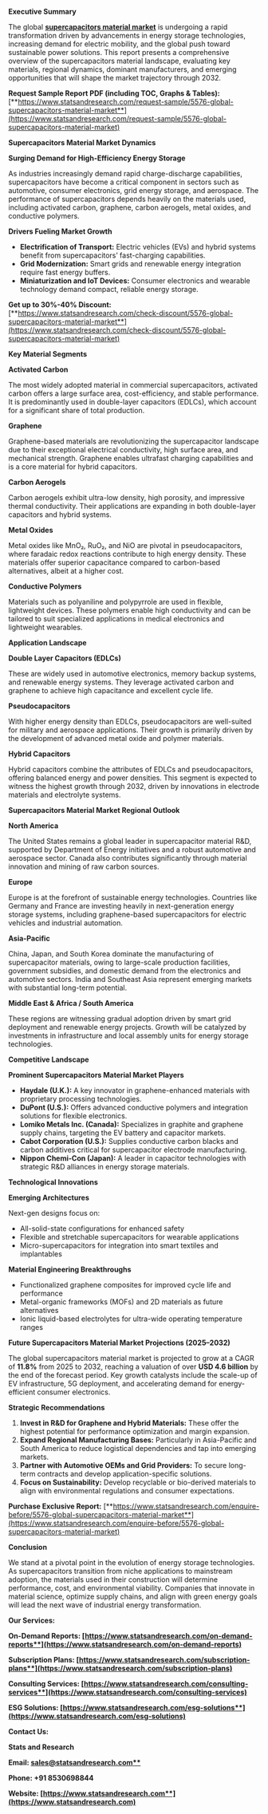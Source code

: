 ﻿**Executive Summary**

The global [**supercapacitors material market**](https://www.statsandresearch.com/report/5576-global-supercapacitors-material-market) is undergoing a rapid transformation driven by advancements in energy storage technologies, increasing demand for electric mobility, and the global push toward sustainable power solutions. This report presents a comprehensive overview of the supercapacitors material landscape, evaluating key materials, regional dynamics, dominant manufacturers, and emerging opportunities that will shape the market trajectory through 2032.

**Request Sample Report PDF (including TOC, Graphs & Tables):** [**https://www.statsandresearch.com/request-sample/5576-global-supercapacitors-material-market**](https://www.statsandresearch.com/request-sample/5576-global-supercapacitors-material-market)

**Supercapacitors Material Market Dynamics**

**Surging Demand for High-Efficiency Energy Storage**

As industries increasingly demand rapid charge-discharge capabilities, supercapacitors have become a critical component in sectors such as automotive, consumer electronics, grid energy storage, and aerospace. The performance of supercapacitors depends heavily on the materials used, including activated carbon, graphene, carbon aerogels, metal oxides, and conductive polymers.

**Drivers Fueling Market Growth**

- **Electrification of Transport:** Electric vehicles (EVs) and hybrid systems benefit from supercapacitors’ fast-charging capabilities.
- **Grid Modernization:** Smart grids and renewable energy integration require fast energy buffers.
- **Miniaturization and IoT Devices:** Consumer electronics and wearable technology demand compact, reliable energy storage.

**Get up to 30%-40% Discount:** [**https://www.statsandresearch.com/check-discount/5576-global-supercapacitors-material-market**](https://www.statsandresearch.com/check-discount/5576-global-supercapacitors-material-market)

**Key Material Segments**

**Activated Carbon**

The most widely adopted material in commercial supercapacitors, activated carbon offers a large surface area, cost-efficiency, and stable performance. It is predominantly used in double-layer capacitors (EDLCs), which account for a significant share of total production.

**Graphene**

Graphene-based materials are revolutionizing the supercapacitor landscape due to their exceptional electrical conductivity, high surface area, and mechanical strength. Graphene enables ultrafast charging capabilities and is a core material for hybrid capacitors.

**Carbon Aerogels**

Carbon aerogels exhibit ultra-low density, high porosity, and impressive thermal conductivity. Their applications are expanding in both double-layer capacitors and hybrid systems.

**Metal Oxides**

Metal oxides like MnO₂, RuO₂, and NiO are pivotal in pseudocapacitors, where faradaic redox reactions contribute to high energy density. These materials offer superior capacitance compared to carbon-based alternatives, albeit at a higher cost.

**Conductive Polymers**

Materials such as polyaniline and polypyrrole are used in flexible, lightweight devices. These polymers enable high conductivity and can be tailored to suit specialized applications in medical electronics and lightweight wearables.

**Application Landscape**

**Double Layer Capacitors (EDLCs)**

These are widely used in automotive electronics, memory backup systems, and renewable energy systems. They leverage activated carbon and graphene to achieve high capacitance and excellent cycle life.

**Pseudocapacitors**

With higher energy density than EDLCs, pseudocapacitors are well-suited for military and aerospace applications. Their growth is primarily driven by the development of advanced metal oxide and polymer materials.

**Hybrid Capacitors**

Hybrid capacitors combine the attributes of EDLCs and pseudocapacitors, offering balanced energy and power densities. This segment is expected to witness the highest growth through 2032, driven by innovations in electrode materials and electrolyte systems.

**Supercapacitors Material Market Regional Outlook**

**North America**

The United States remains a global leader in supercapacitor material R&D, supported by Department of Energy initiatives and a robust automotive and aerospace sector. Canada also contributes significantly through material innovation and mining of raw carbon sources.

**Europe**

Europe is at the forefront of sustainable energy technologies. Countries like Germany and France are investing heavily in next-generation energy storage systems, including graphene-based supercapacitors for electric vehicles and industrial automation.

**Asia-Pacific**

China, Japan, and South Korea dominate the manufacturing of supercapacitor materials, owing to large-scale production facilities, government subsidies, and domestic demand from the electronics and automotive sectors. India and Southeast Asia represent emerging markets with substantial long-term potential.

**Middle East & Africa / South America**

These regions are witnessing gradual adoption driven by smart grid deployment and renewable energy projects. Growth will be catalyzed by investments in infrastructure and local assembly units for energy storage technologies.

**Competitive Landscape**

**Prominent Supercapacitors Material Market Players**

- **Haydale (U.K.):** A key innovator in graphene-enhanced materials with proprietary processing technologies.
- **DuPont (U.S.):** Offers advanced conductive polymers and integration solutions for flexible electronics.
- **Lomiko Metals Inc. (Canada):** Specializes in graphite and graphene supply chains, targeting the EV battery and capacitor markets.
- **Cabot Corporation (U.S.):** Supplies conductive carbon blacks and carbon additives critical for supercapacitor electrode manufacturing.
- **Nippon Chemi-Con (Japan):** A leader in capacitor technologies with strategic R&D alliances in energy storage materials.

**Technological Innovations**

**Emerging Architectures**

Next-gen designs focus on:

- All-solid-state configurations for enhanced safety
- Flexible and stretchable supercapacitors for wearable applications
- Micro-supercapacitors for integration into smart textiles and implantables

**Material Engineering Breakthroughs**

- Functionalized graphene composites for improved cycle life and performance
- Metal-organic frameworks (MOFs) and 2D materials as future alternatives
- Ionic liquid-based electrolytes for ultra-wide operating temperature ranges

**Future Supercapacitors Material Market Projections (2025–2032)**

The global supercapacitors material market is projected to grow at a CAGR of **11.8%** from 2025 to 2032, reaching a valuation of over **USD 4.6 billion** by the end of the forecast period. Key growth catalysts include the scale-up of EV infrastructure, 5G deployment, and accelerating demand for energy-efficient consumer electronics.

**Strategic Recommendations**

1. **Invest in R&D for Graphene and Hybrid Materials:** These offer the highest potential for performance optimization and margin expansion.
1. **Expand Regional Manufacturing Bases:** Particularly in Asia-Pacific and South America to reduce logistical dependencies and tap into emerging markets.
1. **Partner with Automotive OEMs and Grid Providers:** To secure long-term contracts and develop application-specific solutions.
1. **Focus on Sustainability:** Develop recyclable or bio-derived materials to align with environmental regulations and consumer expectations.

**Purchase Exclusive Report:** [**https://www.statsandresearch.com/enquire-before/5576-global-supercapacitors-material-market**](https://www.statsandresearch.com/enquire-before/5576-global-supercapacitors-material-market)

**Conclusion**

We stand at a pivotal point in the evolution of energy storage technologies. As supercapacitors transition from niche applications to mainstream adoption, the materials used in their construction will determine performance, cost, and environmental viability. Companies that innovate in material science, optimize supply chains, and align with green energy goals will lead the next wave of industrial energy transformation.

**Our Services:**

**On-Demand Reports: [https://www.statsandresearch.com/on-demand-reports**](https://www.statsandresearch.com/on-demand-reports)**

**Subscription Plans: [https://www.statsandresearch.com/subscription-plans**](https://www.statsandresearch.com/subscription-plans)**

**Consulting Services: [https://www.statsandresearch.com/consulting-services**](https://www.statsandresearch.com/consulting-services)**

**ESG Solutions: [https://www.statsandresearch.com/esg-solutions**](https://www.statsandresearch.com/esg-solutions)**

**Contact Us:**

**Stats and Research**

**Email: [sales@statsandresearch.com**](mailto:sales@statsandresearch.com)**

**Phone: +91 8530698844**

**Website: [https://www.statsandresearch.com**](https://www.statsandresearch.com)**
